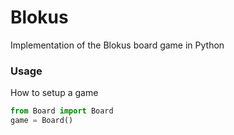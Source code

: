 # Blokus
Implementation of the Blokus board game in Python

### Usage
How to setup a game
```py
from Board import Board
game = Board()
```